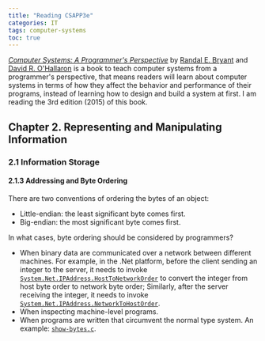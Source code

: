 ```yaml
---
title: "Reading CSAPP3e"
categories: IT
tags: computer-systems
toc: true
---
```


[*Computer Systems: A Programmer's Perspective*](https://csapp.cs.cmu.edu/) by [Randal E. Bryant](http://www.cs.cmu.edu/~bryant) and [David R. O'Hallaron](http://www.cs.cmu.edu/~droh) is a book to teach computer systems from a programmer's perspective, that means readers will learn about computer systems in terms of how they affect the behavior and performance of their programs, instead of learning how to design and build a system at first. I am reading the 3rd edition (2015) of this book.

## Chapter 2. Representing and Manipulating Information

### 2.1 Information Storage

#### 2.1.3 Addressing and Byte Ordering

There are two conventions of ordering the bytes of an object:

- Little-endian: the least significant byte comes first.
- Big-endian: the most significant byte comes first.

In what cases, byte ordering should be considered by programmers?

- When binary data are communicated over a network between different machines. For example, in the .Net platform, before the client sending an integer to the server, it needs to invoke [`System.Net.IPAddress.HostToNetworkOrder`](https://docs.microsoft.com/en-us/dotnet/api/system.net.ipaddress.hosttonetworkorder) to convert the integer from host byte order to network byte order; Similarly, after the server receiving the integer, it needs to invoke [`System.Net.IPAddress.NetworkToHostOrder`](https://docs.microsoft.com/en-us/dotnet/api/system.net.ipaddress.networktohostorder).
- When inspecting machine-level programs.
- When programs are written that circumvent the normal type system. An example: [`show-bytes.c`](https://github.com/alexddhuang/csapp3e/blob/master/ch02/show-bytes.c).

